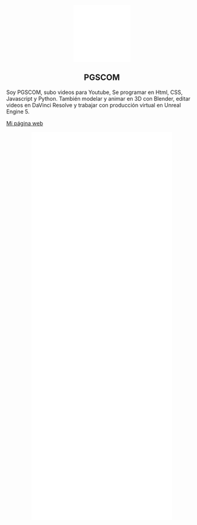 <p align="center">
 <img width="150px" src="logocircular.svg" align="center" alt="PGSCOM" />
 <h2 align="center">PGSCOM</h2>
</p>

Soy PGSCOM, subo videos para Youtube, Se programar en Html, CSS, Javascript y Python. También modelar y animar en 3D con Blender, editar videos en DaVinci Resolve y trabajar con producción virtual en Unreal Engine 5.

[Mi página web](https://pgscom.es)

<p align="center">
 <img src="github-metrics.svg" align="center"/>
</p>
